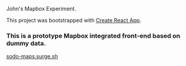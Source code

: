 John's Mapbox Experiment.

This project was bootstrapped with [Create React App](https://github.com/facebook/create-react-app).

### This is a prototype Mapbox integrated front-end based on dummy data.

[sodo-maps.surge.sh](sodo-maps.surge.sh)
